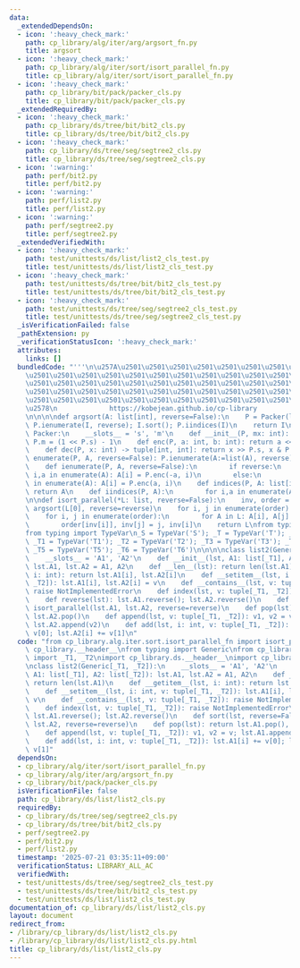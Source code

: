```yaml
---
data:
  _extendedDependsOn:
  - icon: ':heavy_check_mark:'
    path: cp_library/alg/iter/arg/argsort_fn.py
    title: argsort
  - icon: ':heavy_check_mark:'
    path: cp_library/alg/iter/sort/isort_parallel_fn.py
    title: cp_library/alg/iter/sort/isort_parallel_fn.py
  - icon: ':heavy_check_mark:'
    path: cp_library/bit/pack/packer_cls.py
    title: cp_library/bit/pack/packer_cls.py
  _extendedRequiredBy:
  - icon: ':heavy_check_mark:'
    path: cp_library/ds/tree/bit/bit2_cls.py
    title: cp_library/ds/tree/bit/bit2_cls.py
  - icon: ':heavy_check_mark:'
    path: cp_library/ds/tree/seg/segtree2_cls.py
    title: cp_library/ds/tree/seg/segtree2_cls.py
  - icon: ':warning:'
    path: perf/bit2.py
    title: perf/bit2.py
  - icon: ':warning:'
    path: perf/list2.py
    title: perf/list2.py
  - icon: ':warning:'
    path: perf/segtree2.py
    title: perf/segtree2.py
  _extendedVerifiedWith:
  - icon: ':heavy_check_mark:'
    path: test/unittests/ds/list/list2_cls_test.py
    title: test/unittests/ds/list/list2_cls_test.py
  - icon: ':heavy_check_mark:'
    path: test/unittests/ds/tree/bit/bit2_cls_test.py
    title: test/unittests/ds/tree/bit/bit2_cls_test.py
  - icon: ':heavy_check_mark:'
    path: test/unittests/ds/tree/seg/segtree2_cls_test.py
    title: test/unittests/ds/tree/seg/segtree2_cls_test.py
  _isVerificationFailed: false
  _pathExtension: py
  _verificationStatusIcon: ':heavy_check_mark:'
  attributes:
    links: []
  bundledCode: "'''\n\u257A\u2501\u2501\u2501\u2501\u2501\u2501\u2501\u2501\u2501\u2501\
    \u2501\u2501\u2501\u2501\u2501\u2501\u2501\u2501\u2501\u2501\u2501\u2501\u2501\
    \u2501\u2501\u2501\u2501\u2501\u2501\u2501\u2501\u2501\u2501\u2501\u2501\u2501\
    \u2501\u2501\u2501\u2501\u2501\u2501\u2501\u2501\u2501\u2501\u2501\u2501\u2501\
    \u2501\u2501\u2501\u2501\u2501\u2501\u2501\u2501\u2501\u2501\u2501\u2501\u2501\
    \u2578\n             https://kobejean.github.io/cp-library               \n'''\n\
    \n\n\n\ndef argsort(A: list[int], reverse=False):\n    P = Packer(len(I := list(A))-1);\
    \ P.ienumerate(I, reverse); I.sort(); P.iindices(I)\n    return I\n\n\n\nclass\
    \ Packer:\n    __slots__ = 's', 'm'\n    def __init__(P, mx: int): P.s = mx.bit_length();\
    \ P.m = (1 << P.s) - 1\n    def enc(P, a: int, b: int): return a << P.s | b\n\
    \    def dec(P, x: int) -> tuple[int, int]: return x >> P.s, x & P.m\n    def\
    \ enumerate(P, A, reverse=False): P.ienumerate(A:=list(A), reverse); return A\n\
    \    def ienumerate(P, A, reverse=False):\n        if reverse:\n            for\
    \ i,a in enumerate(A): A[i] = P.enc(-a, i)\n        else:\n            for i,a\
    \ in enumerate(A): A[i] = P.enc(a, i)\n    def indices(P, A: list[int]): P.iindices(A:=list(A));\
    \ return A\n    def iindices(P, A):\n        for i,a in enumerate(A): A[i] = P.m&a\n\
    \n\ndef isort_parallel(*L: list, reverse=False):\n    inv, order = [0]*len(L[0]),\
    \ argsort(L[0], reverse=reverse)\n    for i, j in enumerate(order): inv[j] = i\n\
    \    for i, j in enumerate(order):\n        for A in L: A[i], A[j] = A[j], A[i]\n\
    \        order[inv[i]], inv[j] = j, inv[i]\n    return L\nfrom typing import Generic\n\
    from typing import TypeVar\n_S = TypeVar('S'); _T = TypeVar('T'); _U = TypeVar('U');\
    \ _T1 = TypeVar('T1'); _T2 = TypeVar('T2'); _T3 = TypeVar('T3'); _T4 = TypeVar('T4');\
    \ _T5 = TypeVar('T5'); _T6 = TypeVar('T6')\n\n\n\nclass list2(Generic[_T1, _T2]):\n\
    \    __slots__ = 'A1', 'A2'\n    def __init__(lst, A1: list[_T1], A2: list[_T2]):\
    \ lst.A1, lst.A2 = A1, A2\n    def __len__(lst): return len(lst.A1)\n    def __getitem__(lst,\
    \ i: int): return lst.A1[i], lst.A2[i]\n    def __setitem__(lst, i: int, v: tuple[_T1,\
    \ _T2]): lst.A1[i], lst.A2[i] = v\n    def __contains__(lst, v: tuple[_T1, _T2]):\
    \ raise NotImplementedError\n    def index(lst, v: tuple[_T1, _T2]): raise NotImplementedError\n\
    \    def reverse(lst): lst.A1.reverse(); lst.A2.reverse()\n    def sort(lst, reverse=False):\
    \ isort_parallel(lst.A1, lst.A2, reverse=reverse)\n    def pop(lst): return lst.A1.pop(),\
    \ lst.A2.pop()\n    def append(lst, v: tuple[_T1, _T2]): v1, v2 = v; lst.A1.append(v1);\
    \ lst.A2.append(v2)\n    def add(lst, i: int, v: tuple[_T1, _T2]): lst.A1[i] +=\
    \ v[0]; lst.A2[i] += v[1]\n"
  code: "from cp_library.alg.iter.sort.isort_parallel_fn import isort_parallel\nimport\
    \ cp_library.__header__\nfrom typing import Generic\nfrom cp_library.misc.typing\
    \ import _T1, _T2\nimport cp_library.ds.__header__\nimport cp_library.ds.view.__header__\n\
    \nclass list2(Generic[_T1, _T2]):\n    __slots__ = 'A1', 'A2'\n    def __init__(lst,\
    \ A1: list[_T1], A2: list[_T2]): lst.A1, lst.A2 = A1, A2\n    def __len__(lst):\
    \ return len(lst.A1)\n    def __getitem__(lst, i: int): return lst.A1[i], lst.A2[i]\n\
    \    def __setitem__(lst, i: int, v: tuple[_T1, _T2]): lst.A1[i], lst.A2[i] =\
    \ v\n    def __contains__(lst, v: tuple[_T1, _T2]): raise NotImplementedError\n\
    \    def index(lst, v: tuple[_T1, _T2]): raise NotImplementedError\n    def reverse(lst):\
    \ lst.A1.reverse(); lst.A2.reverse()\n    def sort(lst, reverse=False): isort_parallel(lst.A1,\
    \ lst.A2, reverse=reverse)\n    def pop(lst): return lst.A1.pop(), lst.A2.pop()\n\
    \    def append(lst, v: tuple[_T1, _T2]): v1, v2 = v; lst.A1.append(v1); lst.A2.append(v2)\n\
    \    def add(lst, i: int, v: tuple[_T1, _T2]): lst.A1[i] += v[0]; lst.A2[i] +=\
    \ v[1]"
  dependsOn:
  - cp_library/alg/iter/sort/isort_parallel_fn.py
  - cp_library/alg/iter/arg/argsort_fn.py
  - cp_library/bit/pack/packer_cls.py
  isVerificationFile: false
  path: cp_library/ds/list/list2_cls.py
  requiredBy:
  - cp_library/ds/tree/seg/segtree2_cls.py
  - cp_library/ds/tree/bit/bit2_cls.py
  - perf/segtree2.py
  - perf/bit2.py
  - perf/list2.py
  timestamp: '2025-07-21 03:35:11+09:00'
  verificationStatus: LIBRARY_ALL_AC
  verifiedWith:
  - test/unittests/ds/tree/seg/segtree2_cls_test.py
  - test/unittests/ds/tree/bit/bit2_cls_test.py
  - test/unittests/ds/list/list2_cls_test.py
documentation_of: cp_library/ds/list/list2_cls.py
layout: document
redirect_from:
- /library/cp_library/ds/list/list2_cls.py
- /library/cp_library/ds/list/list2_cls.py.html
title: cp_library/ds/list/list2_cls.py
---
```

